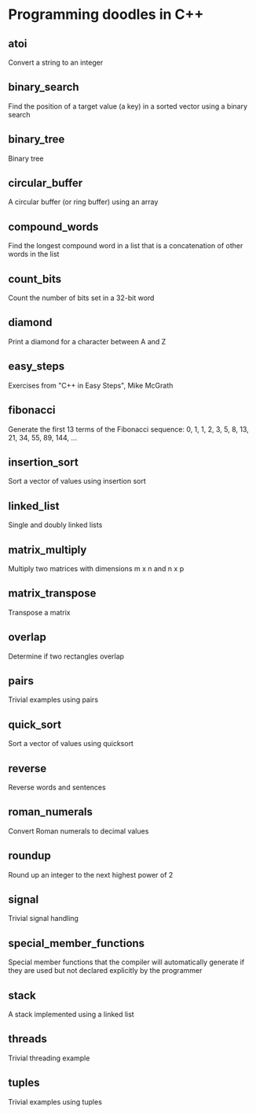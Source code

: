 # Programming doodles in C++

## atoi
Convert a string to an integer

## binary_search
Find the position of a target value (a key) in a sorted vector using a binary search

## binary_tree
Binary tree

## circular_buffer
A circular buffer (or ring buffer) using an array

## compound_words
Find the longest compound word in a list that is a concatenation of other words in the list

## count_bits
Count the number of bits set in a 32-bit word

## diamond
Print a diamond for a character between A and Z

## easy_steps
Exercises from "C++ in Easy Steps", Mike McGrath

## fibonacci
Generate the first 13 terms of the Fibonacci sequence:
    0, 1, 1, 2, 3, 5, 8, 13, 21, 34, 55, 89, 144, ...

## insertion_sort
Sort a vector of values using insertion sort

## linked_list
Single and doubly linked lists

## matrix_multiply
Multiply two matrices with dimensions m x n and n x p

## matrix_transpose
Transpose a matrix

## overlap
Determine if two rectangles overlap

## pairs
Trivial examples using pairs

## quick_sort
Sort a vector of values using quicksort

## reverse
Reverse words and sentences

## roman_numerals
Convert Roman numerals to decimal values

## roundup
Round up an integer to the next highest power of 2

## signal
Trivial signal handling

## special_member_functions
Special member functions that the compiler will automatically generate if they are used but not declared explicitly by the programmer

## stack
A stack implemented using a linked list

## threads
Trivial threading example

## tuples
Trivial examples using tuples
